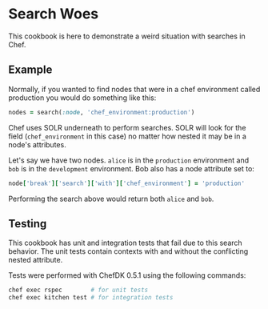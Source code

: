 # Search Woes

This cookbook is here to demonstrate a weird situation with searches in Chef.

## Example

Normally, if you wanted to find nodes that were in a chef environment called production you would do something like this:

```ruby
nodes = search(:node, 'chef_environment:production')
```

Chef uses SOLR underneath to perform searches. SOLR will look for the field (`chef_environment` in this case) no matter how nested it may be in a node's attributes.

Let's say we have two nodes. `alice` is in the `production` environment and `bob` is in the `development` environment. Bob also has a node attribute set to:

```ruby
node['break']['search']['with']['chef_environment'] = 'production'
```

Performing the search above would return both `alice` and `bob`.

## Testing

This cookbook has unit and integration tests that fail due to this search behavior. The unit tests contain contexts with and without the conflicting nested attribute.

Tests were performed with ChefDK 0.5.1 using the following commands:

```bash
chef exec rspec        # for unit tests
chef exec kitchen test # for integration tests
```